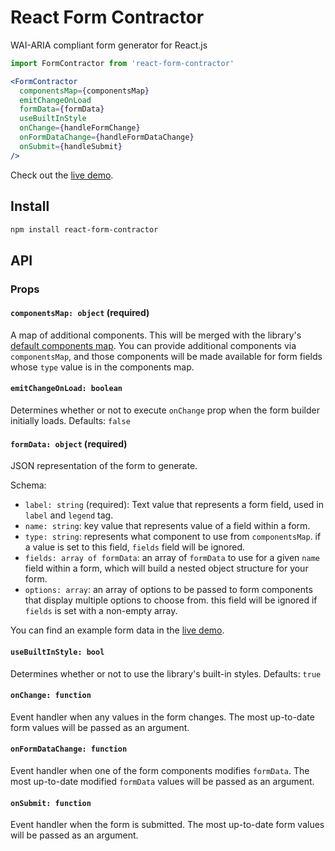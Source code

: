 # React Form Contractor

WAI-ARIA compliant form generator for React.js

```jsx
import FormContractor from 'react-form-contractor'

<FormContractor
  componentsMap={componentsMap}
  emitChangeOnLoad
  formData={formData}
  useBuiltInStyle
  onChange={handleFormChange}
  onFormDataChange={handleFormDataChange}
  onSubmit={handleSubmit}
/>
```

Check out the [live demo](https://lyndonoc.github.io/react-depot/react-form-contractor/).

## Install

```bash
npm install react-form-contractor
```

## API

### Props

#### `componentsMap: object` (required)

A map of additional components. This will be merged with the library's [default components map](https://github.com/lyndonoc/react-depot/blob/master/packages/libs/react-form-contractor/src/constants/defaultComponentsMap.js). You can provide additional components via `componentsMap`, and those components will be made available for form fields whose `type` value is in the components map.

#### `emitChangeOnLoad: boolean`

Determines whether or not to execute `onChange` prop when the form builder initially loads.
Defaults: `false`

#### `formData: object` (required)

JSON representation of the form to generate.

Schema:
- `label: string` (required): Text value that represents a form field, used in `label` and `legend` tag.
- `name: string`: key value that represents value of a field within a form.
- `type: string`: represents what component to use from `componentsMap`. if a value is set to this field, `fields` field will be ignored.
- `fields: array of formData`: an array of `formData` to use for a given `name` field within a form, which will build a nested object structure for your form.
- `options: array`: an array of options to be passed to form components that display multiple options to choose from. this field will be ignored if `fields` is set with a non-empty array.

You can find an example form data in the [live demo](https://lyndonoc.github.io/react-depot/react-form-contractor/).

#### `useBuiltInStyle: bool`

Determines whether or not to use the library's built-in styles.
Defaults: `true`

#### `onChange: function`

Event handler when any values in the form changes. The most up-to-date form values will be passed as an argument.

#### `onFormDataChange: function`

Event handler when one of the form components modifies `formData`. The most up-to-date modified `formData` values will be passed as an argument.

#### `onSubmit: function`

Event handler when the form is submitted. The most up-to-date form values will be passed as an argument.
